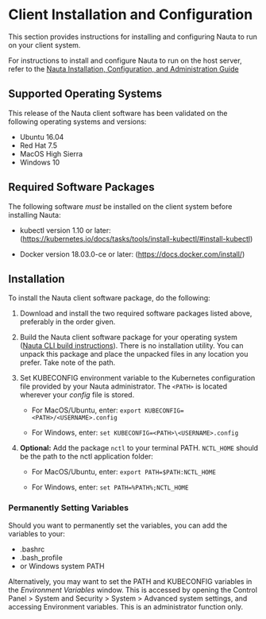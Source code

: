 # Client Installation and Configuration

This section provides instructions for installing and configuring Nauta to run on your client system. 

For instructions to install and configure Nauta to run on the host server, refer to the [Nauta Installation, Configuration, and Administration Guide](../installation-and-configuration)


## Supported Operating Systems

This release of the Nauta client software has been validated on the following operating systems and versions:

* Ubuntu 16.04
* Red Hat 7.5 
* MacOS High Sierra
* Windows 10

## Required Software Packages

The following software _must_ be installed on the client system before installing Nauta:

* kubectl version 1.10 or later: (https://kubernetes.io/docs/tasks/tools/install-kubectl/#install-kubectl)

* Docker version 18.03.0-ce or later: (https://docs.docker.com/install/)

## Installation

To install the Nauta client software package, do the following:

1.	Download and install the two required software packages listed above, preferably in the order given.

2.	Build the Nauta client software package for your operating system ([Nauta CLI build instructions](nctl.md)). There is no installation utility. You can unpack this package and place the unpacked files in any location you prefer. Take note of the path. 

3.	Set KUBECONFIG environment variable to the Kubernetes configuration file provided by your Nauta administrator. The `<PATH>` is located wherever your _config_ file is stored.
 
    * For MacOS/Ubuntu, enter: `export KUBECONFIG=<PATH>/<USERNAME>.config`
 
    * For Windows, enter: `set KUBECONFIG=<PATH>\<USERNAME>.config`
 
4.	**Optional:** Add the package `nctl` to your terminal PATH. `NCTL_HOME` should be the path to the nctl application folder:

    * For MacOS/Ubuntu, enter: `export PATH=$PATH:NCTL_HOME`
    
    * For Windows, enter: `set PATH=%PATH%;NCTL_HOME`
    
### Permanently Setting Variables

Should you want to permanently set the variables, you can add the variables to your:

* .bashrc
* .bash_profile
* or Windows system PATH

Alternatively, you may want to set the PATH and KUBECONFIG variables in the  _Environment Variables_ window. This is accessed by opening the Control Panel > System and Security > System > Advanced system settings, and accessing Environment variables. This is an administrator function only.
 

